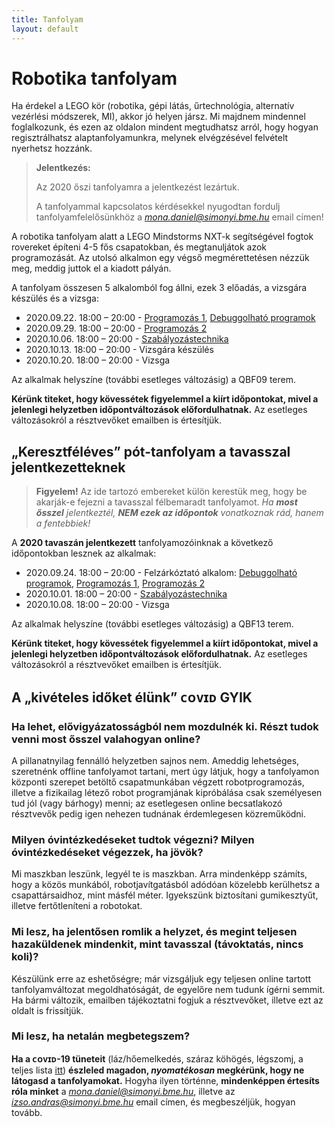 ```yaml
---
title: Tanfolyam
layout: default
---
```


# Robotika tanfolyam

Ha érdekel a LEGO kör (robotika, gépi látás, űrtechnológia, alternatív vezérlési módszerek, MI), akkor jó helyen jársz. Mi majdnem mindennel foglalkozunk, és ezen az oldalon mindent megtudhatsz arról, hogy hogyan regisztrálhatsz alaptanfolyamunkra, melynek elvégzésével felvételt nyerhetsz hozzánk.

> **Jelentkezés:**
>
> Az 2020 őszi tanfolyamra a jelentkezést lezártuk.
>
> A tanfolyammal kapcsolatos kérdésekkel nyugodtan fordulj tanfolyamfelelősünkhöz a *mona.daniel@simonyi.bme.hu* email címen!


A robotika tanfolyam alatt a LEGO Mindstorms NXT-k segítségével fogtok rovereket építeni 4-5 fős csapatokban, és megtanuljátok azok programozását. Az utolsó alkalmon egy végső megmérettetésen nézzük meg, meddig juttok el a kiadott pályán.

A tanfolyam összesen 5 alkalomból fog állni, ezek 3 előadás, a vizsgára készülés és a vizsga:

 - 2020.09.22. 18:00 – 20:00 - [Programozás 1](programozas-1), [Debuggolható programok](/tanfolyam/debuggolhato_programok.pdf)
 - 2020.09.29. 18:00 – 20:00 - [Programozás 2](programozas-2)
 - 2020.10.06. 18:00 – 20:00 - [Szabályozástechnika](szabalyozastechnika)
 - 2020.10.13. 18:00 – 20:00 - Vizsgára készülés
 - 2020.10.20. 18:00 – 20:00 - Vizsga

Az alkalmak helyszíne (további esetleges változásig) a QBF09 terem.

**Kérünk titeket, hogy kövessétek figyelemmel a kiírt időpontokat, mivel a jelenlegi helyzetben időpontváltozások előfordulhatnak.** Az esetleges változásokról a résztvevőket emailben is értesítjük.

## „Keresztféléves” pót-tanfolyam a tavasszal jelentkezetteknek

> **Figyelem!** Az ide tartozó embereket külön kerestük meg, hogy be akarják-e fejezni a tavasszal félbemaradt tanfolyamot. _Ha **most ősszel** jelentkeztél, **NEM ezek az időpontok** vonatkoznak rád, hanem a fentebbiek!_

A **2020 tavaszán jelentkezett** tanfolyamozóinknak a következő időpontokban lesznek az alkalmak:

 - 2020.09.24. 18:00 – 20:00 - Felzárkóztató alkalom: [Debuggolható programok](/tanfolyam/debuggolhato_programok.pdf), [Programozás 1](programozas-1), [Programozás 2](programozas-2)
 - 2020.10.01. 18:00 – 20:00 - [Szabályozástechnika](szabalyozastechnika)
 - 2020.10.08. 18:00 – 20:00 - Vizsga

Az alkalmak helyszíne (további esetleges változásig) a QBF13 terem.

**Kérünk titeket, hogy kövessétek figyelemmel a kiírt időpontokat, mivel a jelenlegi helyzetben időpontváltozások előfordulhatnak.** Az esetleges változásokról a résztvevőket emailben is értesítjük.

## A „kivételes időket élünk” ᴄᴏᴠɪᴅ GYIK

### Ha lehet, elővigyázatosságból nem mozdulnék ki. Részt tudok venni most ősszel valahogyan online?
A pillanatnyilag fennálló helyzetben sajnos nem. Ameddig lehetséges, szeretnénk offline tanfolyamot tartani, mert úgy látjuk, hogy a tanfolyamon központi szerepet betöltő csapatmunkában végzett robotprogramozás, illetve a fizikailag létező robot programjának kipróbálása csak személyesen tud jól (vagy bárhogy) menni; az esetlegesen online becsatlakozó résztvevők pedig igen nehezen tudnának érdemlegesen közreműködni.

### Milyen óvintézkedéseket tudtok végezni? Milyen óvintézkedéseket végezzek, ha jövök?
Mi maszkban leszünk, legyél te is maszkban. Arra mindenképp számíts, hogy a közös munkából, robotjavítgatásból adódóan közelebb kerülhetsz a csapattársaidhoz, mint másfél méter. Igyekszünk biztosítani gumikesztyűt, illetve fertőtleníteni a robotokat.

### Mi lesz, ha jelentősen romlik a helyzet, és megint teljesen hazaküldenek mindenkit, mint tavasszal (távoktatás, nincs koli)?
Készülünk erre az eshetőségre; már vizsgáljuk egy teljesen online tartott tanfolyamváltozat megoldhatóságát, de egyelőre nem tudunk ígérni semmit. Ha bármi változik, emailben tájékoztatni fogjuk a résztvevőket, illetve ezt az oldalt is frissítjük.

### Mi lesz, ha netalán megbetegszem?
**Ha a ᴄᴏᴠɪᴅ-19 tüneteit** (láz/hőemelkedés, száraz köhögés, légszomj, a teljes lista [itt](https://koronavirus.gov.hu/sites/default/files/sites/default/files/imce/altalanos_tajekoztato.pdf)) **észleled magadon, _nyomatékosan_ megkérünk, hogy ne látogasd a tanfolyamokat.** Hogyha ilyen történne, **mindenképpen értesíts róla minket** a *mona.daniel@simonyi.bme.hu*, illetve az *izso.andras@simonyi.bme.hu* email címen, és megbeszéljük, hogyan tovább.
